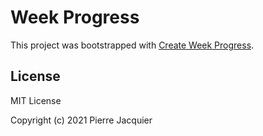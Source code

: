 # Week Progress

This project was bootstrapped with [Create Week Progress](https://github.com/facebook/create-react-app).

## License

MIT License

Copyright (c) 2021 Pierre Jacquier